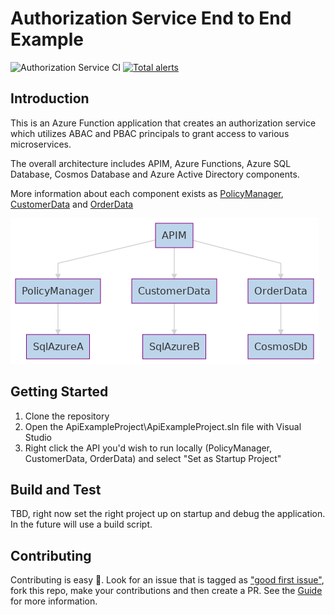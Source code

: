 # Authorization Service End to End Example

![Authorization Service CI](https://github.com/jwendl/authorization-service-example/workflows/Authorization%20Service%20CI/badge.svg) [![Total alerts](https://img.shields.io/lgtm/alerts/g/jwendl/authorization-service-example.svg?logo=lgtm&logoWidth=18)](https://lgtm.com/projects/g/jwendl/authorization-service-example/alerts/)

## Introduction 

This is an Azure Function application that creates an authorization service which utilizes ABAC and PBAC principals to grant access to various microservices. 

The overall architecture includes APIM, Azure Functions, Azure SQL Database, Cosmos Database and Azure Active Directory components.

More information about each component exists as [PolicyManager](./src/Authorization/README.md), [CustomerData](./src/CustomerData/README.md) and [OrderData](./src/OrderData/README.md)

![Architecture](docs/images/overall.png)

## Getting Started

1. Clone the repository
2. Open the ApiExampleProject\ApiExampleProject.sln file with Visual Studio
3. Right click the API you'd wish to run locally (PolicyManager, CustomerData, OrderData) and select "Set as Startup Project"

## Build and Test

TBD, right now set the right project up on startup and debug the application. In the future will use a build script.

## Contributing

Contributing is easy 🙏. Look for an issue that is tagged as ["good first issue"](https://github.com/jwendl/authorization-service-example/issues?q=is%3Aissue+is%3Aopen+label%3A%22good+first+issue%22), fork this repo, make your contributions and then create a PR. See the [Guide](https://guides.github.com/introduction/flow/) for more information.
